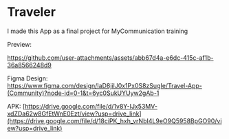 # Traveler

I made this App as a final project for MyCommunication training

Preview:
    

https://github.com/user-attachments/assets/abb67d4a-e6dc-415c-af1b-36a8566248d9



Figma Design:
    https://www.figma.com/design/IaD8jilJ0x1Px0S8zSugIe/Travel-App-(Community)?node-id=0-1&t=6yc0SukUYUyw2gAb-1

APK:
    [https://drive.google.com/file/d/1v8Y-IJx53MV-xdZDa62w8GfEtWnE0Ezt/view?usp=drive_link](https://drive.google.com/file/d/18ciPK_hxh_vrNbI4L9eO9Q5958BpGO90/view?usp=drive_link)
